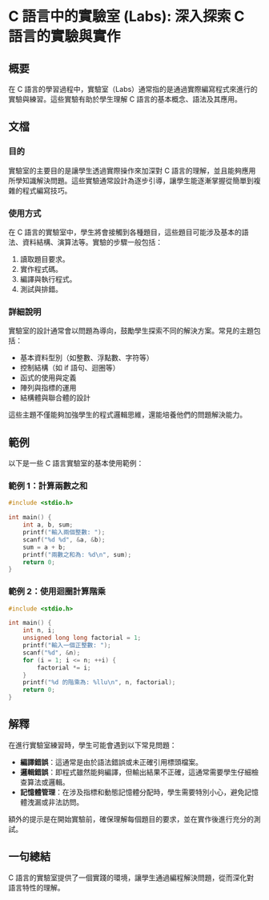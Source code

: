 <!--
Meta Description: # C 語言中的實驗室 (Labs): 深入探索 C 語言的實驗與實作 ## 概要 在 C 語言的學習過程中，實驗室（Labs）通常指的是通過實際編寫程式來進行的實驗與練習。這些實驗有助於學生理解 C 語言的基本概念、語法及其應用。 ## 文檔 ### 目的 實驗室的主要目的是讓學生透過實際操作來加...
Meta Keywords: int, printf, sum, factorial, labs
-->

# C 語言中的實驗室 (Labs): 深入探索 C 語言的實驗與實作

## 概要
在 C 語言的學習過程中，實驗室（Labs）通常指的是通過實際編寫程式來進行的實驗與練習。這些實驗有助於學生理解 C 語言的基本概念、語法及其應用。

## 文檔
### 目的
實驗室的主要目的是讓學生透過實際操作來加深對 C 語言的理解，並且能夠應用所學知識解決問題。這些實驗通常設計為逐步引導，讓學生能逐漸掌握從簡單到複雜的程式編寫技巧。

### 使用方式
在 C 語言的實驗室中，學生將會接觸到各種題目，這些題目可能涉及基本的語法、資料結構、演算法等。實驗的步驟一般包括：
1. 讀取題目要求。
2. 實作程式碼。
3. 編譯與執行程式。
4. 測試與排錯。

### 詳細說明
實驗室的設計通常會以問題為導向，鼓勵學生探索不同的解決方案。常見的主題包括：
- 基本資料型別（如整數、浮點數、字符等）
- 控制結構（如 if 語句、迴圈等）
- 函式的使用與定義
- 陣列與指標的運用
- 結構體與聯合體的設計

這些主題不僅能夠加強學生的程式邏輯思維，還能培養他們的問題解決能力。

## 範例
以下是一些 C 語言實驗室的基本使用範例：

### 範例 1：計算兩數之和
```c
#include <stdio.h>

int main() {
    int a, b, sum;
    printf("輸入兩個整數: ");
    scanf("%d %d", &a, &b);
    sum = a + b;
    printf("兩數之和為: %d\n", sum);
    return 0;
}
```

### 範例 2：使用迴圈計算階乘
```c
#include <stdio.h>

int main() {
    int n, i;
    unsigned long long factorial = 1;
    printf("輸入一個正整數: ");
    scanf("%d", &n);
    for (i = 1; i <= n; ++i) {
        factorial *= i;
    }
    printf("%d 的階乘為: %llu\n", n, factorial);
    return 0;
}
```

## 解釋
在進行實驗室練習時，學生可能會遇到以下常見問題：
- **編譯錯誤**：這通常是由於語法錯誤或未正確引用標頭檔案。
- **邏輯錯誤**：即程式雖然能夠編譯，但輸出結果不正確，這通常需要學生仔細檢查算法或邏輯。
- **記憶體管理**：在涉及指標和動態記憶體分配時，學生需要特別小心，避免記憶體洩漏或非法訪問。

額外的提示是在開始實驗前，確保理解每個題目的要求，並在實作後進行充分的測試。

## 一句總結
C 語言的實驗室提供了一個實踐的環境，讓學生通過編程解決問題，從而深化對語言特性的理解。